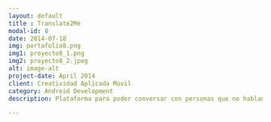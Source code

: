 ```yaml
---
layout: default
title : Translate2Me
modal-id: 8
date: 2014-07-18
img: portafolio8.png
img1: proyecto8_1.png
img2: proyecto8_2.jpeg
alt: image-alt
project-date: April 2014
client: Creatividad Aplicada Movil
category: Android Development
description: Plataforma para poder conversar con personas que no hablan tu idioma nativo.

---
```

